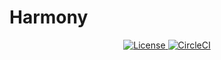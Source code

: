 # Harmony

<p align="center">
  <a href="https://github.com/unipv-ce18/harmony/blob/master/LICENSE">
    <img alt="License" src="https://img.shields.io/github/license/unipv-ce18/harmony">
  </a>
  <a href="https://circleci.com/gh/unipv-ce18/harmony">
    <img alt="CircleCI" src="https://img.shields.io/circleci/build/github/unipv-ce18/harmony"/>
  </a>
</p>
